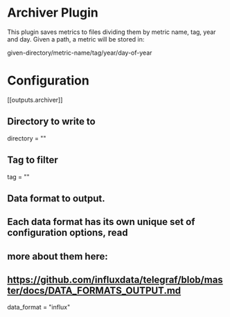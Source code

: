 # Archiver Plugin

This plugin saves metrics to files dividing them by metric name, tag, year and day.
Given a path, a metric will be stored in:
	
given-directory/metric-name/tag/year/day-of-year

# Configuration

[[outputs.archiver]]

  ## Directory to write to
  directory = ""

  ## Tag to filter
  tag = ""

 
  ## Data format to output.
  ## Each data format has its own unique set of configuration options, read
  ## more about them here:
  ## https://github.com/influxdata/telegraf/blob/master/docs/DATA_FORMATS_OUTPUT.md
  data_format = "influx"
